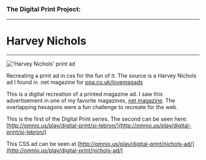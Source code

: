 ### The Digital Print Project:
---

# Harvey Nichols
***

!['Harvey Nichols' print ad](http://omnio.us/play/digital-print/nichols-ad/img/HarveyNicholsLipstickStainRemover.jpg "'Harvey Nichols' print ad")

Recreating a print ad in css for the fun of it. The source is a Harvey Nichols ad I found in .net magazine for [ppa.co.uk/lovemagads](http://www.ppa.co.uk/lovemagads)

This is a digital recreation of a printed magazine ad. I saw this advertisement in one of my favorite magazines, [net magazine](http://www.creativebloq.com/net-magazine). The overlapping hexagons were a fun challenge to recreate for the web.

This is the first of the Digital Print series. The second can be seen here: [http://omnio.us/play/digital-print/si-lebron/](http://omnio.us/play/digital-print/si-lebron/)

This CSS ad can be seen at [http://omnio.us/play/digital-print/nichols-ad/](http://omnio.us/play/digital-print/nichols-ad/)